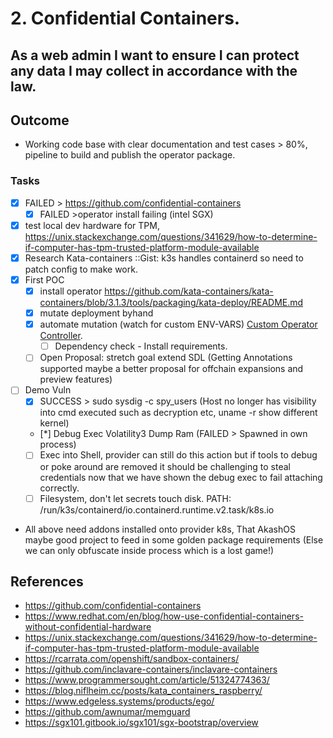 # 2. Confidential Containers.

## As a web admin I want to ensure I can protect any data I may collect in accordance with the law.

## Outcome

- Working code base with clear documentation and test cases > 80%, pipeline to build and publish the operator package.

### Tasks

- [x] FAILED > https://github.com/confidential-containers
  - [x] FAILED >operator install failing (intel SGX)
- [x] test local dev hardware for TPM, https://unix.stackexchange.com/questions/341629/how-to-determine-if-computer-has-tpm-trusted-platform-module-available
- [x] Research Kata-containers ::Gist: k3s handles containerd so need to patch config to make work.
- [x] First POC
  - [x] install operator https://github.com/kata-containers/kata-containers/blob/3.1.3/tools/packaging/kata-deploy/README.md
  - [x] mutate deployment byhand
  - [x] automate mutation (watch for custom ENV-VARS) [Custom Operator Controller](https://github.com/Cypherpunk-Labs/akash-confidential-containers-operator).
    - [ ] Dependency check - Install requirements.
  - [ ] Open Proposal: stretch goal extend SDL (Getting Annotations supported maybe a better proposal for offchain expansions and preview features)
- [ ] Demo Vuln
  - [x] SUCCESS > sudo sysdig -c spy_users (Host no longer has visibility into cmd executed such as decryption etc, uname -r show different kernel)
  - [*] Debug Exec Volatility3 Dump Ram (FAILED > Spawned in own process)
  - [ ] Exec into Shell, provider can still do this action but if tools to debug or poke around are removed it should be challenging to steal credentials now that we have shown the debug exec to fail attaching correctly.
  - [ ] Filesystem, don't let secrets touch disk. PATH: /run/k3s/containerd/io.containerd.runtime.v2.task/k8s.io
- All above need addons installed onto provider k8s, That AkashOS maybe good project to feed in some golden package requirements (Else we can only obfuscate inside process which is a lost game!)


## References 

- https://github.com/confidential-containers
- https://www.redhat.com/en/blog/how-use-confidential-containers-without-confidential-hardware
- https://unix.stackexchange.com/questions/341629/how-to-determine-if-computer-has-tpm-trusted-platform-module-available
- https://rcarrata.com/openshift/sandbox-containers/
- https://github.com/inclavare-containers/inclavare-containers
- https://www.programmersought.com/article/51324774363/
- https://blog.niflheim.cc/posts/kata_containers_raspberry/
- https://www.edgeless.systems/products/ego/
- https://github.com/awnumar/memguard
- https://sgx101.gitbook.io/sgx101/sgx-bootstrap/overview
